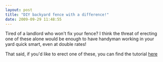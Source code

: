 ```yaml
---
layout: post
title: "DIY backyard fence with a difference!"
date: 2009-09-29 11:48:55
---
```


Tired of a landlord who won't fix your fence? I think the threat of erecting one of these alone would be enough to have handyman working in your yard quick smart, even at double rates!

That said, if you'd like to erect one of these, you can find the tutorial [here][1]

 [1]: http://www.instructables.com/id/Recycled-5-Gallon-Bucket-Wall/